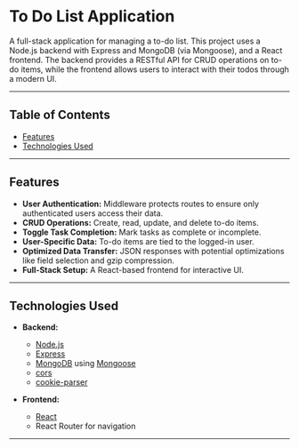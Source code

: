 # To Do List Application

A full-stack application for managing a to-do list. This project uses a Node.js backend with Express and MongoDB (via Mongoose), and a React frontend. The backend provides a RESTful API for CRUD operations on to-do items, while the frontend allows users to interact with their todos through a modern UI.

---

## Table of Contents

- [Features](#features)
- [Technologies Used](#technologies-used)



---

## Features

- **User Authentication:** Middleware protects routes to ensure only authenticated users access their data.
- **CRUD Operations:** Create, read, update, and delete to-do items.
- **Toggle Task Completion:** Mark tasks as complete or incomplete.
- **User-Specific Data:** To-do items are tied to the logged-in user.
- **Optimized Data Transfer:** JSON responses with potential optimizations like field selection and gzip compression.
- **Full-Stack Setup:** A React-based frontend for interactive UI.

---

## Technologies Used

- **Backend:**
  - [Node.js](https://nodejs.org/)
  - [Express](https://expressjs.com/)
  - [MongoDB](https://www.mongodb.com/) using [Mongoose](https://mongoosejs.com/)
  - [cors](https://www.npmjs.com/package/cors)
  - [cookie-parser](https://www.npmjs.com/package/cookie-parser)

- **Frontend:**
  - [React](https://reactjs.org/)
  - React Router for navigation

---


